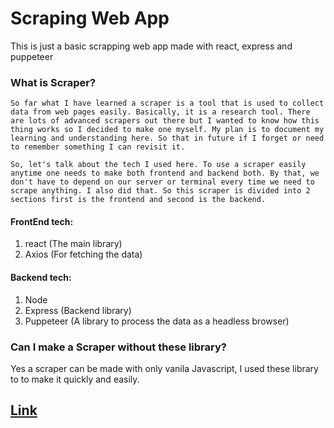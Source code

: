 # Scraping Web App

This is just a basic scrapping web app made with react, express and puppeteer

### What is Scraper?
    So far what I have learned a scraper is a tool that is used to collect data from web pages easily. Basically, it is a research tool. There are lots of advanced scrapers out there but I wanted to know how this thing works so I decided to make one myself. My plan is to document my learning and understanding here. So that in future if I forget or need to remember something I can revisit it.

    So, let's talk about the tech I used here. To use a scraper easily anytime one needs to make both frontend and backend both. By that, we don't have to depend on our server or terminal every time we need to scrape anything. I also did that. So this scraper is divided into 2 sections first is the frontend and second is the backend.

#### FrontEnd tech: 
1. react (The main library)  
2. Axios (For fetching the data)

#### Backend tech:
1. Node
2. Express (Backend library)
3. Puppeteer (A library to process the data as a headless browser)

### Can I make a Scraper without these library?
 Yes a scraper can be made with only vanila Javascript, I used these library to to make it quickly and easily.





## [Link](https://oheescrapper.netlify.app)